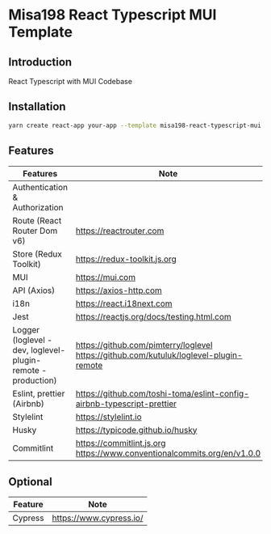 # Misa198 React Typescript MUI Template

## Introduction

React Typescript with MUI Codebase

## Installation

```bash
yarn create react-app your-app --template misa198-react-typescript-mui
```

## Features

| Features                                                     | Note                                                                                         |
| ------------------------------------------------------------ | -------------------------------------------------------------------------------------------- |
| Authentication & Authorization                               |                                                                                              |
| Route (React Router Dom v6)                                  | https://reactrouter.com                                                                      |
| Store (Redux Toolkit)                                        | https://redux-toolkit.js.org                                                                 |
| MUI                                                          | https://mui.com                                                                              |
| API (Axios)                                                  | https://axios-http.com                                                                       |
| i18n                                                         | https://react.i18next.com                                                                    |
| Jest                                                         | https://reactjs.org/docs/testing.html.com                                                    |
| Logger (loglevel - dev, loglevel-plugin-remote - production) | https://github.com/pimterry/loglevel <br />https://github.com/kutuluk/loglevel-plugin-remote |
| Eslint, prettier (Airbnb)                                    | https://github.com/toshi-toma/eslint-config-airbnb-typescript-prettier                       |
| Stylelint                                                    | https://stylelint.io                                                                         |
| Husky                                                        | https://typicode.github.io/husky                                                             |
| Commitlint                                                   | https://commitlint.js.org<br />https://www.conventionalcommits.org/en/v1.0.0                 |

## Optional

| Feature | Note                    |
| ------- | ----------------------- |
| Cypress | https://www.cypress.io/ |
